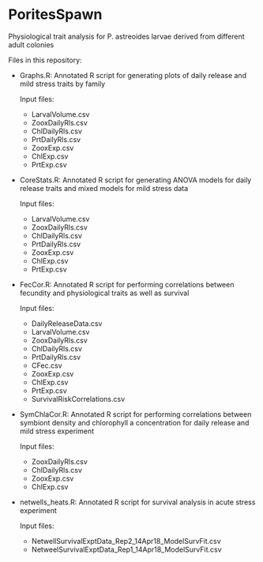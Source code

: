 # PoritesSpawn
Physiological trait analysis for P. astreoides larvae derived from different adult colonies

Files in this repository:

- Graphs.R: Annotated R script for generating plots of daily release and mild stress traits by family

    Input files: 
    - LarvalVolume.csv
    - ZooxDailyRls.csv
    - ChlDailyRls.csv
    - PrtDailyRls.csv
    - ZooxExp.csv
    - ChlExp.csv
    - PrtExp.csv

- CoreStats.R: Annotated R script for generating ANOVA models for daily release traits and mixed models for mild stress data

    Input files: 
    - LarvalVolume.csv
    - ZooxDailyRls.csv
    - ChlDailyRls.csv
    - PrtDailyRls.csv
    - ZooxExp.csv
    - ChlExp.csv
    - PrtExp.csv
                 
- FecCor.R: Annotated R script for performing correlations between fecundity and physiological traits as well as survival

    Input files: 
    - DailyReleaseData.csv
    - LarvalVolume.csv
    - ZooxDailyRls.csv
    - ChlDailyRls.csv
    - PrtDailyRls.csv
    - CFec.csv
    - ZooxExp.csv
    - ChlExp.csv
    - PrtExp.csv
    - SurvivalRiskCorrelations.csv
                 
- SymChlaCor.R: Annotated R script for performing correlations between symbiont density and chlorophyll a concentration for daily release and mild stress experiment

    Input files:
    - ZooxDailyRls.csv
    - ChlDailyRls.csv
    - ZooxExp.csv
    - ChlExp.csv

- netwells_heats.R: Annotated R script for survival analysis in acute stress experiment

    Input files:
    - NetwellSurvivalExptData_Rep2_14Apr18_ModelSurvFit.csv
    - NetweelSurvivalExptData_Rep1_14Apr18_ModelSurvFit.csv
